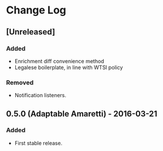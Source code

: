 # Change Log
## [Unreleased]
### Added
- Enrichment diff convenience method
- Legalese boilerplate, in line with WTSI policy

### Removed
- Notification listeners.

## 0.5.0 (Adaptable Amaretti) - 2016-03-21
### Added
- First stable release.
